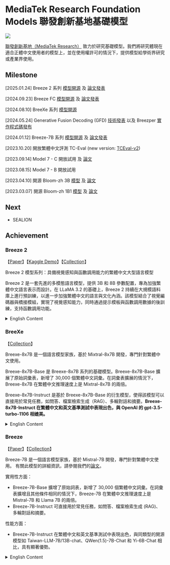 # MediaTek Research Foundation Models 聯發創新基地基礎模型

![](./assets/starry_night.jpg)

[聯發創新基地（MediaTek Research）](https://i.mediatek.com/mediatekresearch) 致力於研究基礎模型。我們將研究體現在適合正體中文使用者的模型上，並在使用權許可的情況下，提供模型給學術界研究或產業界使用。

## Milestone

[2025.01.24] Breeze 2 系列 [模型開源](https://huggingface.co/collections/MediaTek-Research/breeze-2-67863158443a06a72dd29900) 及 [論文發表](https://arxiv.org/abs/2501.13921)

[2024.09.23] Breeze FC [模型開源](https://huggingface.co/MediaTek-Research/Breeze-7B-FC-v1_0) 及 [論文發表](https://arxiv.org/abs/2412.01130)

[2024.08.10] BreeXe 系列 [模型開源](https://huggingface.co/MediaTek-Research/Breexe-8x7B-Instruct-v0_1)

[2024.05.24] Generative Fusion Decoding (GFD) [技術發表](https://arxiv.org/abs/2405.14259) 以及 Breezper [實作程式碼發布](https://github.com/mtkresearch/generative-fusion-decoding) 

[2024.01.12] Breeze-7B 系列 [模型開源](https://huggingface.co/MediaTek-Research/Breeze-7B-Instruct-v0.1) 及 [論文發表](https://arxiv.org/abs/2403.02712)

[2023.10.20] 開放繁體中文評測 TC-Eval (new version: [TCEval-v2](https://github.com/mtkresearch/TCEval))

[2023.09.14] Model 7 - C 開放試用 及 [論文](https://arxiv.org/abs/2309.08448)

[2023.08.15] Model 7 - B 開放試用

[2023.04.10] 開源 Bloom-zh 3B [模型](https://huggingface.co/ckip-joint/bloom-3b-zh) 及 [論文](https://arxiv.org/abs/2303.04715)

[2023.03.07] 開源 Bloom-zh 1B1 [模型](https://huggingface.co/ckip-joint/bloom-1b1-zh) 及 [論文](https://arxiv.org/abs/2303.04715)

## Next

- SEALION

## Achievement

### Breeze 2

【[Paper](https://arxiv.org/abs/2501.13921)】【[Kaggle Demo](https://www.kaggle.com/code/ycckaggle/breeze-2-demo)】【[Collection](https://huggingface.co/collections/MediaTek-Research/breeze-2-67863158443a06a72dd29900)】 

Breeze 2 模型系列：具備視覺感知與函數調用能力的繁體中文大型語言模型

Breeze 2 是一套先進的多模態語言模型，提供 3B 和 8B 參數配置，專為加強繁體中文語言表示而設計。在 LLaMA 3.2 的基礎上，Breeze 2 持續在大規模語料庫上進行預訓練，以進一步加強繁體中文的語言與文化內涵。該模型結合了視覺編碼器與橋接模組，實現了視覺感知能力，同時通過提示模板與函數調用數據的後訓練，支持函數調用功能。

<details>
<summary>English Content</summary>
The Breeze 2 Herd of Models: Traditional Chinese LLMs Based on LLaMA with Vision-Aware and Function-Calling Capabilities

Breeze 2 is a suite of advanced multi-modal language models, available in 3B and 8B parameter configurations, specifically designed to enhance Traditional Chinese language representation. Building upon the LLaMA 3.2, Breeze 2 continues pretraining on an extensive corpus to enhance the linguistic and cultural heritage of Traditional Chinese. It incorporates vision-aware capabilities through a visual encoder and a bridge module, and supports function-calling via prompt templates and post-training on function-calling data.
</details>


### BreeXe
【[Collection](https://huggingface.co/collections/MediaTek-Research/breeze-7b-and-breexe-8x7b-65a67144880ad716173d7d87)】 

Breexe-8x7B 是一個語言模型家族，基於 Mixtral-8x7B 開發，專門針對繁體中文使用。

Breexe-8x7B-Base 是 Breexe-8x7B 系列的基礎模型。Breexe-8x7B-Base 擴展了原始詞彙表，新增了 30,000 個繁體中文詞彙。在詞彙表擴展的情況下，Breexe-8x7B 在繁體中文推理速度上是 Mixtral-8x7B 的兩倍。

Breexe-8x7B-Instruct 是基於 Breexe-8x7B-Base 的衍生模型，使得該模型可以直接用於常見任務，如問答、檔案檢索生成（RAG）、多輪對話和摘要。**Breexe-8x7B-Instruct 在繁體中文和英文基準測試中表現出色，與 OpenAI 的 gpt-3.5-turbo-1106 相媲美。**

<details>
<summary>English Content</summary>
Breexe-8x7B is a language model family that builds on top of Mixtral-8x7B, specifically intended for Traditional Chinese use.

Breexe-8x7B-Base is the base model for the Breexe-8x7B series. Breexe-8x7B-Base expands the original vocabulary with additional 
30,000 Traditional Chinese tokens. With the expanded vocabulary, Breexe-8x7B operates at twice the inference speed for Traditional 
Chinese to Mixtral-8x7B.

Breexe-8x7B-Instruct derives from the base model Breexe-8x7B-Base, 
making the resulting model amenable to be used as-is for commonly seen tasks, such as Q&A, RAG, multi-round chat, and summarization. 
**Breexe-8x7B-Instruct demonstrates impressive performance in benchmarks for Traditional Chinese and English, on par with OpenAI's gpt-3.5-turbo-1106.**
</details>

### Breeze
【[Paper](https://arxiv.org/abs/2403.02712)】【[Collection](https://huggingface.co/collections/MediaTek-Research/breeze-7b-and-breexe-8x7b-65a67144880ad716173d7d87)】 

Breeze-7B 是一個語言模型家族，基於 Mistral-7B 開發，專門針對繁體中文使用。
有關此模型的詳細資訊，請參閱我們的[論文](https://arxiv.org/abs/2403.02712)。

實用性方面：
- Breeze-7B-Base 擴增了原始詞表，新增了 30,000 個繁體中文詞彙。在詞彙表擴增且其他條件相同的情況下，Breeze-7B 在繁體中文推理速度上是 Mistral-7B 和 Llama 7B 的兩倍。
- Breeze-7B-Instruct 可直接用於常見任務，如問答、檔案檢索生成 (RAG)、多輪對話和摘要。

性能方面：
- Breeze-7B-Instruct 在繁體中文和英文基準測試中表現出色，與同類型的開源模型如 Taiwan-LLM-7B/13B-chat、QWen(1.5)-7B-Chat 和 Yi-6B-Chat 相比，具有顯著優勢。

<details>
<summary>English Content</summary>
Breeze-7B is a language model family that builds on top of Mistral-7B, specifically intended for Traditional Chinese use.

For details of this model please read our [paper](https://arxiv.org/abs/2403.02712).

Practicality-wise:
- Breeze-7B-Base expands the original vocabulary with an additional 30,000 Traditional Chinese tokens. With the expanded vocabulary, and everything else being equal, Breeze-7B operates at twice the inference speed for Traditional Chinese to Mistral-7B and Llama 7B. 
- Breeze-7B-Instruct can be used as is for common tasks such as Q&A, RAG, multi-round chat, and summarization.

Performance-wise:
- Breeze-7B-Instruct demonstrates impressive performance in benchmarks for Traditional Chinese and English when compared to similar-sized open-source contemporaries such as Taiwan-LLM-7B/13B-chat, QWen(1.5)-7B-Chat, and Yi-6B-Chat. 
</details>





